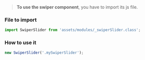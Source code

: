 > **To use the swiper component**, you have to import its js file.

### File to import

```js
import SwiperSlider from 'assets/modules/_swiperSlider.class';
```

### How to use it

```js
new SwiperSlider('.mySwiperSlider');
```
